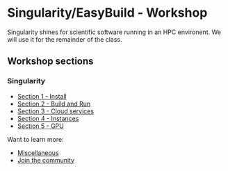 # Singularity/EasyBuild - Workshop

Singularity shines for scientific software running in an HPC environent.  We will use it for the remainder of the class.

## Workshop sections

### Singularity

- [Section 1 - Install](singularity/00_INSTALL.md)
- [Section 2 - Build and Run](singularity/01_BUILD_RUN.md)
- [Section 3 - Cloud services](singularity/02_CLOUD_SERVICES.md)
- [Section 4 - Instances](singularity/03_INSTANCES.md)
- [Section 5 - GPU](singularity/04_GPU.md)

Want to learn more:

- [Miscellaneous](MISCELLANEOUS.md)
- [Join the community](https://www.sylabs.io/singularity/join-the-community/)
